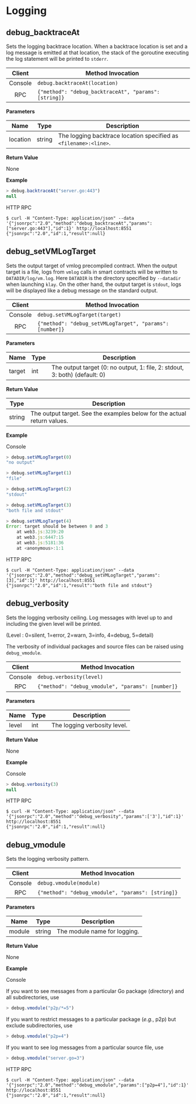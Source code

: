 # Logging <a id="logging"></a>

## debug_backtraceAt <a id="debug_backtraceat"></a>

Sets the logging backtrace location. When a backtrace location is set and a log
message is emitted at that location, the stack of the goroutine executing the
log statement will be printed to `stderr`.

| Client  | Method Invocation                                     |
| :-----: | ----------------------------------------------------- |
| Console | `debug.backtraceAt(location)`                         |
|   RPC   | `{"method": "debug_backtraceAt", "params": [string]}` |

**Parameters**

| Name | Type | Description |
| --- | --- | --- |
| location | string | The logging backtrace location specified as `<filename>:<line>`. |

**Return Value**

None

**Example**

``` javascript
> debug.backtraceAt("server.go:443")
null
```

HTTP RPC

```shell
$ curl -H "Content-Type: application/json" --data '{"jsonrpc":"2.0","method":"debug_backtraceAt","params":["server.go:443"],"id":1}' http://localhost:8551
{"jsonrpc":"2.0","id":1,"result":null}
```


## debug_setVMLogTarget <a id="debug_setvmlogtarget"></a>

Sets the output target of vmlog precompiled contract.  When the output target
is a file, logs from `vmlog` calls in smart contracts will be written to
`DATADIR/log/vm.log`.  Here `DATADIR` is the directory specified by `--datadir`
when launching `klay`.  On the other hand, the output target is `stdout`, logs
will be displayed like a debug message on the standard output.

| Client  | Method Invocation                                        |
|:-------:|----------------------------------------------------------|
| Console | `debug.setVMLogTarget(target)`                           |
| RPC     | `{"method": "debug_setVMLogTarget", "params": [number]}` |

**Parameters**

| Name | Type | Description |
| --- | --- | --- |
| target | int | The output target (0: no output, 1: file, 2: stdout, 3: both) (default: 0) |

**Return Value**

| Type | Description |
| --- | --- |
| string | The output target.  See the examples below for the actual return values. |

**Example**

Console
```javascript
> debug.setVMLogTarget(0)
"no output"

> debug.setVMLogTarget(1)
"file"

> debug.setVMLogTarget(2)
"stdout"

> debug.setVMLogTarget(3)
"both file and stdout"

> debug.setVMLogTarget(4)
Error: target should be between 0 and 3
    at web3.js:3239:20
    at web3.js:6447:15
    at web3.js:5181:36
    at <anonymous>:1:1
```
HTTP RPC
```shell
$ curl -H "Content-Type: application/json" --data '{"jsonrpc":"2.0","method":"debug_setVMLogTarget","params":[3],"id":1}' http://localhost:8551
{"jsonrpc":"2.0","id":1,"result":"both file and stdout"}
```


## debug_verbosity <a id="debug_verbosity"></a>

Sets the logging verbosity ceiling. Log messages with level up to and including
the given level will be printed.

(Level :  0=silent, 1=error, 2=warn, 3=info, 4=debug, 5=detail)

The verbosity of individual packages and source files
can be raised using `debug_vmodule`.

| Client  | Method Invocation                                 |
|:-------:|---------------------------------------------------|
| Console | `debug.verbosity(level)`                          |
| RPC     | `{"method": "debug_vmodule", "params": [number]}` |

**Parameters**

| Name | Type | Description |
| --- | --- | --- |
| level | int | The logging verbosity level. |

**Return Value**

None

**Example**

Console
```javascript
> debug.verbosity(3)
null
```
HTTP RPC
```shell
$ curl -H "Content-Type: application/json" --data '{"jsonrpc":"2.0","method":"debug_verbosity","params":['3'],"id":1}' http://localhost:8551
{"jsonrpc":"2.0","id":1,"result":null}
```


## debug_vmodule <a id="debug_vmodule"></a>

Sets the logging verbosity pattern.

| Client  | Method Invocation                                 |
|:-------:|---------------------------------------------------|
| Console | `debug.vmodule(module)`                           |
| RPC     | `{"method": "debug_vmodule", "params": [string]}` |

**Parameters**

| Name | Type | Description |
| --- | --- | --- |
| module | string | The module name for logging. |

**Return Value**

None

**Example**

Console

If you want to see messages from a particular Go package (directory)
and all subdirectories, use

```javascript
> debug.vmodule("p2p/*=5")
```

If you want to restrict messages to a particular package (*e.g.*, p2p)
but exclude subdirectories, use

```javascript
> debug.vmodule("p2p=4")
```

If you want to see log messages from a particular source file, use

```javascript
> debug.vmodule("server.go=3")
```

HTTP RPC

```shell
$ curl -H "Content-Type: application/json" --data '{"jsonrpc":"2.0","method":"debug_vmodule","params":["p2p=4"],"id":1}' http://localhost:8551
{"jsonrpc":"2.0","id":1,"result":null}
```

